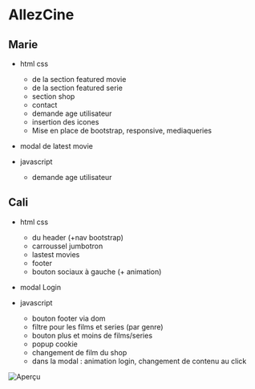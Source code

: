 # AllezCine


## Marie

 + html css 
   + de la section featured movie 
   + de la section featured serie
   + section shop
   + contact
   + demande age utilisateur
   + insertion des icones
   + Mise en place de bootstrap, responsive, mediaqueries
 
 + modal de latest movie 
 
 + javascript 
   + demande age utilisateur

## Cali

+ html css
  + du header (+nav bootstrap)
  + carroussel jumbotron
  + lastest movies
  + footer
  + bouton sociaux à gauche (+ animation)
  
+ modal Login

+ javascript
  + bouton footer via dom
  + filtre pour les films et series (par genre)
  + bouton plus et moins de films/series
  + popup cookie
  + changement de film du shop
  + dans la modal : animation login, changement de contenu au click


![Aperçu](https://ibb.co/cNFM0G)
